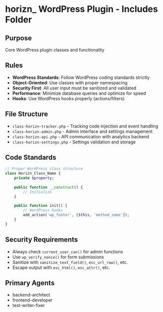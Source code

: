 # horizn_ WordPress Plugin - Includes Folder

## Purpose
Core WordPress plugin classes and functionality

## Rules
- **WordPress Standards**: Follow WordPress coding standards strictly
- **Object-Oriented**: Use classes with proper namespacing
- **Security First**: All user input must be sanitized and validated
- **Performance**: Minimize database queries and optimize for speed
- **Hooks**: Use WordPress hooks properly (actions/filters)

## File Structure
- `class-horizn-tracker.php` - Tracking code injection and event handling
- `class-horizn-admin.php` - Admin interface and settings management
- `class-horizn-api.php` - API communication with analytics backend
- `class-horizn-settings.php` - Settings validation and storage

## Code Standards
```php
// Proper WordPress class structure
class Horizn_Class_Name {
    private $property;
    
    public function __construct() {
        // Initialize
    }
    
    public function init() {
        // WordPress hooks
        add_action('wp_footer', [$this, 'method_name']);
    }
}
```

## Security Requirements
- Always check `current_user_can()` for admin functions
- Use `wp_verify_nonce()` for form submissions
- Sanitize with `sanitize_text_field()`, `esc_url_raw()`, etc.
- Escape output with `esc_html()`, `esc_attr()`, etc.

## Primary Agents
- backend-architect
- frontend-developer
- test-writer-fixer